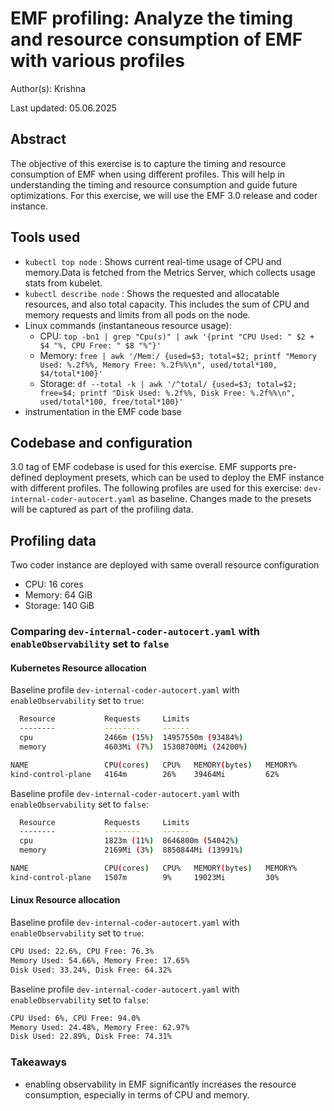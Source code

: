 # EMF profiling: Analyze the timing and resource consumption of EMF with various profiles

Author(s): Krishna

Last updated: 05.06.2025

## Abstract

The objective of this exercise is to capture the timing and resource consumption of EMF when using different profiles. This will help in understanding the timing and resource consumption and guide future optimizations. For this exercise, we will use the EMF 3.0 release and coder instance.

## Tools used

- `kubectl top node` : Shows current real-time usage of CPU and memory.Data is fetched from the Metrics Server, which collects usage stats from kubelet.
- `kubectl describe node` : Shows the requested and allocatable resources, and also total capacity. This includes the sum of CPU and memory requests and limits from all pods on the node.
- Linux commands (instantaneous resource usage):
  - CPU: `top -bn1 | grep "Cpu(s)" | awk '{print "CPU Used: " $2 + $4 "%, CPU Free: " $8 "%"}'`
  - Memory: `free | awk '/Mem:/ {used=$3; total=$2; printf "Memory Used: %.2f%%, Memory Free: %.2f%%\n", used/total*100, $4/total*100}'`
  - Storage: `df --total -k | awk '/^total/ {used=$3; total=$2; free=$4; printf "Disk Used: %.2f%%, Disk Free: %.2f%%\n", used/total*100, free/total*100}'`
- instrumentation in the EMF code base

## Codebase and configuration

3.0 tag of EMF codebase is used for this exercise. EMF supports pre-defined deployment presets, which can be used to deploy the EMF instance with different profiles. The following profiles are used for this exercise: `dev-internal-coder-autocert.yaml` as baseline. Changes made to the presets will be captured as part of the profiling data.

## Profiling data

Two coder instance are deployed with same overall resource configuration

- CPU: 16 cores
- Memory: 64 GiB
- Storage: 140 GiB

### Comparing `dev-internal-coder-autocert.yaml` with `enableObservability` set to `false`

#### Kubernetes Resource allocation

Baseline profile `dev-internal-coder-autocert.yaml` with `enableObservability` set to `true`:

```sh
  Resource           Requests     Limits
  --------           --------     ------
  cpu                2466m (15%)  14957550m (93484%)
  memory             4603Mi (7%)  15308700Mi (24200%)  
```

```sh
NAME                 CPU(cores)   CPU%   MEMORY(bytes)   MEMORY%
kind-control-plane   4164m        26%    39464Mi         62%
```

Baseline profile `dev-internal-coder-autocert.yaml` with `enableObservability` set to `false`:

```sh
  Resource           Requests     Limits
  --------           --------     ------
  cpu                1823m (11%)  8646800m (54042%)
  memory             2169Mi (3%)  8850844Mi (13991%)
```

```sh
NAME                 CPU(cores)   CPU%   MEMORY(bytes)   MEMORY%
kind-control-plane   1507m        9%     19023Mi         30%
```

#### Linux Resource allocation

Baseline profile `dev-internal-coder-autocert.yaml` with `enableObservability` set to `true`:

```sh
CPU Used: 22.6%, CPU Free: 76.3%
Memory Used: 54.66%, Memory Free: 17.65%
Disk Used: 33.24%, Disk Free: 64.32%
```

Baseline profile `dev-internal-coder-autocert.yaml` with `enableObservability` set to `false`:

```sh
CPU Used: 6%, CPU Free: 94.0%
Memory Used: 24.48%, Memory Free: 62.97%
Disk Used: 22.89%, Disk Free: 74.31%
```

### Takeaways

- enabling observability in EMF significantly increases the resource consumption, especially in terms of CPU and memory.
